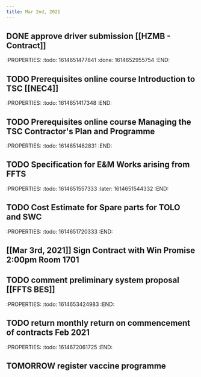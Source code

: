 ```yaml
---
title: Mar 2nd, 2021
---
```


## DONE approve driver submission [[HZMB - Contract]]
:PROPERTIES:
:todo: 1614651477841
:done: 1614652955754
:END:
## TODO Prerequisites online course Introduction to TSC [[NEC4]]
:PROPERTIES:
:todo: 1614651417348
:END:
## TODO Prerequisites online course Managing the TSC Contractor's Plan and Programme
:PROPERTIES:
:todo: 1614651482831
:END:
## TODO Specification for E&M Works arising from FFTS
:PROPERTIES:
:todo: 1614651557333
:later: 1614651544332
:END:
## TODO Cost Estimate for Spare parts for TOLO and SWC
:PROPERTIES:
:todo: 1614651720333
:END:
## [[Mar 3rd, 2021]] Sign Contract with Win Promise 2:00pm Room 1701
## TODO comment preliminary system proposal [[FFTS BES]]
:PROPERTIES:
:todo: 1614653424983
:END:
## TODO return monthly return on commencement of contracts Feb 2021
:PROPERTIES:
:todo: 1614672061725
:END:
## TOMORROW register vaccine programme
